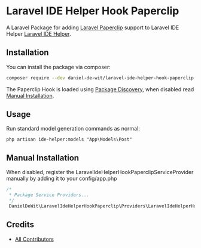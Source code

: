 # Laravel IDE Helper Hook Paperclip

A Laravel Package for adding [Laravel Paperclip](https://github.com/czim/laravel-paperclip) support to Laravel IDE Helper [Laravel IDE Helper](https://github.com/barryvdh/laravel-ide-helper).

## Installation

You can install the package via composer:

```bash
composer require --dev daniel-de-wit/laravel-ide-helper-hook-paperclip
```

The Paperclip Hook is loaded using [Package Discovery](https://laravel.com/docs/8.x/packages#package-discovery), when disabled read [Manual Installation](#manual-installation).

## Usage

Run standard model generation commands as normal:

`php artisan ide-helper:models "App\Models\Post"`

## Manual Installation
When disabled, register the LaravelIdeHelperHookPaperclipServiceProvider manually by adding it to your config/app.php
```php
/*
 * Package Service Providers...
 */
 DanielDeWit\LaravelIdeHelperHookPaperclip\Providers\LaravelIdeHelperHookPaperclipServiceProvider::class,
```

## Credits

- [All Contributors](../../contributors)

